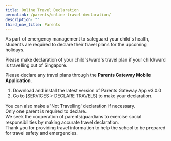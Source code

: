```yaml
---
title: Online Travel Declaration
permalink: /parents/online-travel-declaration/
description: ""
third_nav_title: Parents
---
```



<p>As part of emergency management to safeguard your child's health, students are required to declare their travel plans for the upcoming holidays.</p>
<p>Please make declaration of your child's/ward's travel plan if your child/ward is travelling out of Singapore.</p>
<p>Please declare any travel plans through the&nbsp;<strong>Parents Gateway Mobile Application</strong>.</p>
<ol>
<li>Download and install the latest version of Parents Gateway App v3.0.0</li>
<li>Go to [SERVICES &gt; DECLARE TRAVELS] to make your declaration.</li>
</ol>
<p>You can also make a 'Not Travelling' declaration if necessary.<br />Only one parent is required to declare.<br />We seek the cooperation of parents/guardians to exercise social responsibilities by making accurate travel declaration.<br />Thank you for providing travel information to help the school to be prepared for travel safety and emergencies.</p>